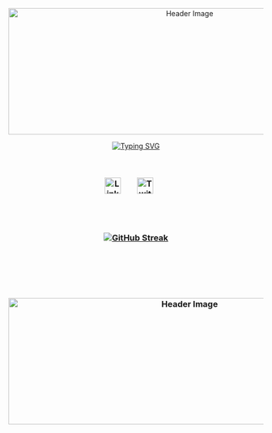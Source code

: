 


<p align="center">
  <img src="https://media2.giphy.com/media/v1.Y2lkPTc5MGI3NjExcTB3eHl2c3Yycm0xbHg4OW91NHp6aWx2bGt4MXd3NWFyZTJvbzZmcCZlcD12MV9pbnRlcm5hbF9naWZfYnlfaWQmY3Q9Zw/fA8SijLe86deEhhSTU/giphy.gif"" alt="Header Image" style="height: 250px ; width:700px "; />
</p>
<p align="center">
  <a href="https://git.io/typing-svg"><img src="https://readme-typing-svg.demolab.com?font=Fira+Code&duration=4000&pause=10&color=F70A2B&random=false&width=435&lines=I'm+Pratik+Raj+%40pratik20gb;Welcome+to+my+GItHub+Account;Front-End+Developer+Crafting+Seamless+User+Experiences+with+Cutting-Edge+Web+Technologies;User+Experiences+with+Cutting-Edge+;Web+Technologies;Thanks+For+The+Visit+%F0%9F%98%8E" alt="Typing SVG" /></a></p>
<br>

<h3 align="center">
<p align="center">
  <a href="ttps://linkedin.com/in/pratik-raj-375034217"><img width="32px" alt="LinkedIn" title="LinkedIn" src="https://i.imgur.com/yRpa1dQ.png"/></a>
  &#8287;&#8287;&#8287;&#8287;&#8287;
  <a href="https://twitter.com/pratik_solderet"><img width="32px" alt="Twitter" title="Twitter" src="https://i.imgur.com/AixJgnm.png"/></a>
  &#8287;&#8287;&#8287;&#8287;&#8287;
</p><br><br>


<p align="center"><a href="https://git.io/streak-stats"><img src="https://streak-stats.demolab.com?user=%40pratik20gb&theme=youtube-dark" alt="GitHub Streak" /></a></p><br>


<br><br>
<p align="center">
  <img src="https://media2.giphy.com/media/v1.Y2lkPTc5MGI3NjExaWNjeXF0ZGlzcXRrd2lxcjhyYmJ5bW9hejN0dDhuNHpldzA1OW5heSZlcD12MV9pbnRlcm5hbF9naWZfYnlfaWQmY3Q9Zw/W4d16ep7xSMexLhcoA/giphy.gif" alt="Header Image" style="height: 250px ; width:700px "; />
</p>



<!-- Pratik Raj -->
